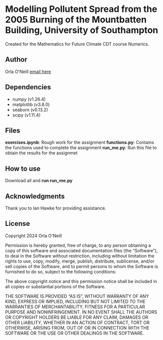 # Modelling Pollutent Spread from the 2005 Burning of the Mountbatten Building, University of Southampton
Created for the Mathematics for Future Climate CDT course Numerics.

## Author
Orla O'Neill [email here](mailto:o.j.oneill@prg.reading.ac.uk)

## Dependencies
* numpy (v1.26.4)
* matplotlib (v3.8.0)
* seaborn (v0.13.2)
* scipy (v1.11.4)

## Files
**exercises.ipynb**: Rough work for the assignment
**functions.py**: Contains the functions used to complete the assignment
**run_me.py**: Run this file to obtain the results for the assignmet

## How to use
Download all and **run run_me.py**

## Acknowledgments
Thank you to Ian Hawke for providing assistance.

## License
Copyright 2024 Orla O'Neill

Permission is hereby granted, free of charge, to any person obtaining a copy of this software and associated documentation files (the “Software”), to deal in the Software without restriction, including without limitation the rights to use, copy, modify, merge, publish, distribute, sublicense, and/or sell copies of the Software, and to permit persons to whom the Software is furnished to do so, subject to the following conditions:

The above copyright notice and this permission notice shall be included in all copies or substantial portions of the Software.

THE SOFTWARE IS PROVIDED “AS IS”, WITHOUT WARRANTY OF ANY KIND, EXPRESS OR IMPLIED, INCLUDING BUT NOT LIMITED TO THE WARRANTIES OF MERCHANTABILITY, FITNESS FOR A PARTICULAR PURPOSE AND NONINFRINGEMENT. IN NO EVENT SHALL THE AUTHORS OR COPYRIGHT HOLDERS BE LIABLE FOR ANY CLAIM, DAMAGES OR OTHER LIABILITY, WHETHER IN AN ACTION OF CONTRACT, TORT OR OTHERWISE, ARISING FROM, OUT OF OR IN CONNECTION WITH THE SOFTWARE OR THE USE OR OTHER DEALINGS IN THE SOFTWARE.
